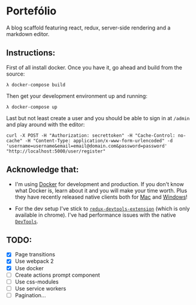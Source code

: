 # Portefólio

A blog scaffold featuring react, redux, server-side rendering and a markdown editor.

## Instructions:

First of all install docker. Once you have it, go ahead and build from the source:

```shell
λ docker-compose build
```

Then get your development environment up and running:

```shell
λ docker-compose up
```

Last but not least create a user and you should be able to sign in at `/admin` and play around with the editor:

```curl
curl -X POST -H "Authorization: secrettoken" -H "Cache-Control: no-cache" -H "Content-Type: application/x-www-form-urlencoded" -d 'username=username&email=email@domain.com&password=password' "http://localhost:5000/user/register"
```
## Acknowledge that:

- I'm using [Docker](http://www.docker.com/) for development and production. If you don't know what Docker is, learn about it and you will make your time worth. Plus they have recently released native clients both for [Mac](http://www.docker.com/products/docker#/mac) and [Windows](http://www.docker.com/products/docker#/windows)!

- For the dev setup I've stick to [`redux-devtools-extension`](https://github.com/zalmoxisus/redux-devtools-extension) (which is only available in chrome). I've had performance issues with the native [`DevTools`](https://github.com/gaearon/redux-devtools). 

## TODO:

- [x] Page transitions
- [x] Use webpack 2
- [x] Use docker
- [ ] Create actions prompt component
- [ ] Use css-modules
- [ ] Use service workers
- [ ] Pagination...
